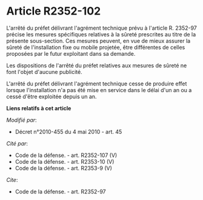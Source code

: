 # Article R2352-102

L'arrêté du préfet délivrant l'agrément technique prévu à l'article R. 2352-97 précise les mesures spécifiques relatives à la
sûreté prescrites au titre de la présente sous-section. Ces mesures peuvent, en vue de mieux assurer la sûreté de
l'installation fixe ou mobile projetée, être différentes de celles proposées par le futur exploitant dans sa demande. 

Les dispositions de l'arrêté du préfet relatives aux mesures de sûreté ne font l'objet d'aucune publicité.

L'arrêté du préfet délivrant l'agrément technique cesse de produire effet lorsque l'installation n'a pas été mise en service
dans le délai d'un an ou a cessé d'être exploitée depuis un an.

**Liens relatifs à cet article**

_Modifié par_:

  - Décret n°2010-455 du 4 mai 2010 - art. 45

_Cité par_:

  - Code de la défense. - art. R2352-107 (V)
  - Code de la défense. - art. R2353-10 (V)
  - Code de la défense. - art. R2353-9 (V)

_Cite_:

  - Code de la défense. - art. R2352-97
